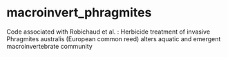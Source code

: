 # macroinvert_phragmites
Code associated with Robichaud et al. : Herbicide treatment of invasive Phragmites australis (European common reed) alters aquatic and emergent macroinvertebrate community
